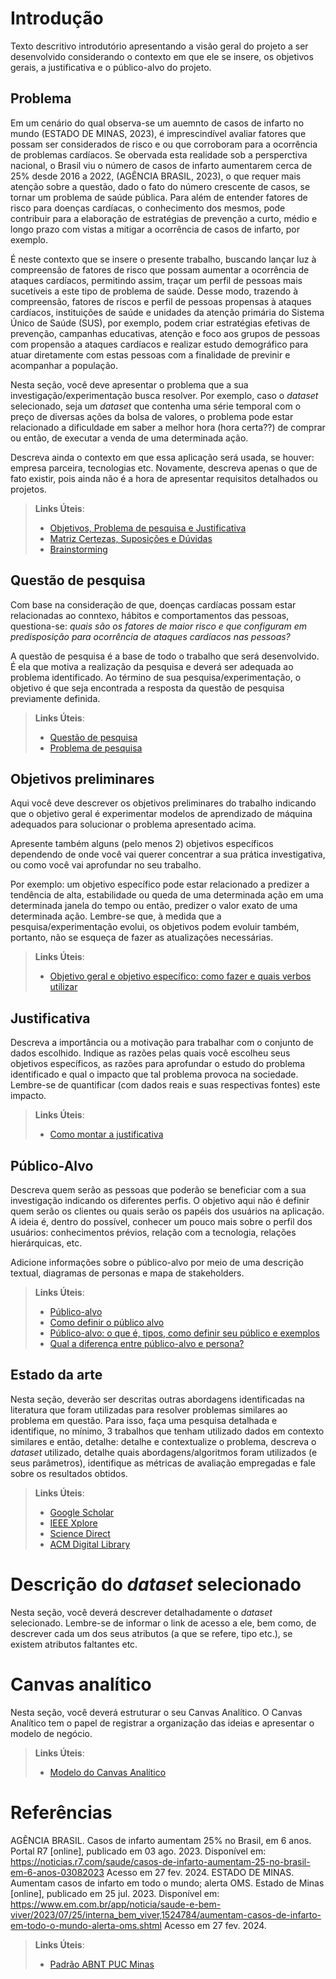 # Introdução

Texto descritivo introdutório apresentando a visão geral do projeto a ser desenvolvido considerando o contexto em que ele se insere, os objetivos gerais, a justificativa e o público-alvo do projeto.

## Problema

Em um cenário do qual observa-se um auemnto de casos de infarto no mundo (ESTADO DE MINAS, 2023), é imprescindível avaliar fatores que possam ser considerados de risco e ou que corroboram para a ocorrência de problemas cardíacos. Se obervada esta realidade sob a persperctiva nacional, o Brasil viu o número de casos de infarto aumentarem cerca de 25% desde 2016 a 2022, (AGÊNCIA BRASIL, 2023), o que requer mais atenção sobre a questão, dado o fato do número crescente de casos, se tornar um problema de saúde pública. Para além de entender fatores de risco para doenças cardíacas, o conhecimento dos mesmos, pode contribuir para a elaboração de estratégias de prevenção a curto, médio e longo prazo com vistas a mitigar a ocorrência de casos de infarto, por exemplo. 

É neste contexto que se insere o presente trabalho, buscando lançar luz à compreensão de fatores de risco que possam aumentar a ocorrência de ataques cardíacos, permitindo assim, traçar um perfil de pessoas mais sucetíveis a este tipo de problema de saúde. Desse modo, trazendo à compreensão, fatores de riscos e perfil de pessoas propensas à ataques cardíacos, instituições de saúde e unidades da atenção primária do Sistema Único de Saúde (SUS), por exemplo, podem criar estratégias efetivas de prevenção, campanhas educativas, atenção e foco aos grupos de pessoas com propensão a ataques cardíacos e realizar estudo demográfico para atuar diretamente com estas pessoas com a finalidade de previnir e acompanhar a população. 


Nesta seção, você deve apresentar o problema que a sua investigação/experimentação busca resolver. Por exemplo, caso o _dataset_ selecionado, seja um _dataset_ que contenha uma série temporal com o preço de diversas ações da bolsa de valores, o problema pode estar relacionado a dificuldade em saber a melhor hora (hora certa??) de comprar ou então, de executar a venda de uma determinada ação.

Descreva ainda o contexto em que essa aplicação será usada, se houver: empresa parceira, tecnologias etc. Novamente, descreva apenas o que de fato existir, pois ainda não é a hora de apresentar requisitos  detalhados ou projetos.

> **Links Úteis**:
> - [Objetivos, Problema de pesquisa e Justificativa](https://medium.com/@versioparole/objetivos-problema-de-pesquisa-e-justificativa-c98c8233b9c3)
> - [Matriz Certezas, Suposições e Dúvidas](https://medium.com/educa%C3%A7%C3%A3o-fora-da-caixa/matriz-certezas-suposi%C3%A7%C3%B5es-e-d%C3%BAvidas-fa2263633655)
> - [Brainstorming](https://www.euax.com.br/2018/09/brainstorming/)

## Questão de pesquisa

Com base na consideração de que, doenças cardíacas possam estar relacionadas ao conntexo, hábitos e comportamentos das pessoas, questiona-se: _quais são os fatores de maior risco e que configuram em predisposição para ocorrência de ataques cardíacos nas pessoas?_

A questão de pesquisa é a base de todo o trabalho que será desenvolvido. É ela que motiva a realização da pesquisa e deverá ser adequada ao problema identificado. Ao término de sua pesquisa/experimentação, o objetivo é que seja encontrada a resposta da questão de pesquisa previamente definida.

> **Links Úteis**:
> - [Questão de pesquisa](https://www.enago.com.br/academy/how-to-develop-good-research-question-types-examples/)
> - [Problema de pesquisa](https://blog.even3.com.br/problema-de-pesquisa/)

## Objetivos preliminares

Aqui você deve descrever os objetivos preliminares do trabalho indicando que o objetivo geral é experimentar modelos de aprendizado de máquina adequados para solucionar o problema apresentado acima. 

Apresente também alguns (pelo menos 2) objetivos específicos dependendo de onde você vai querer concentrar a sua prática investigativa, ou como você vai aprofundar no seu trabalho.

Por exemplo: um objetivo específico pode estar relacionado a predizer a tendência de alta, estabilidade ou queda de uma determinada ação em uma determinada janela do tempo ou então, predizer o valor exato de uma determinada ação.
Lembre-se que, à medida que a pesquisa/experimentação evolui, os objetivos podem evoluir também, portanto, não se esqueça de fazer as atualizações necessárias.
 
> **Links Úteis**:
> - [Objetivo geral e objetivo específico: como fazer e quais verbos utilizar](https://blog.mettzer.com/diferenca-entre-objetivo-geral-e-objetivo-especifico/)

## Justificativa

Descreva a importância ou a motivação para trabalhar com o conjunto de dados escolhido. Indique as razões pelas quais você escolheu seus objetivos específicos, as razões para aprofundar o estudo do problema identificado e qual o impacto que tal problema provoca na sociedade. Lembre-se de quantificar (com dados reais e suas respectivas fontes) este impacto.

> **Links Úteis**:
> - [Como montar a justificativa](https://guiadamonografia.com.br/como-montar-justificativa-do-tcc/)

## Público-Alvo

Descreva quem serão as pessoas que poderão se beneficiar com a sua investigação indicando os diferentes perfis. O objetivo aqui não é definir quem serão os clientes ou quais serão os papéis dos usuários na aplicação. A ideia é, dentro do possível, conhecer um pouco mais sobre o perfil dos usuários: conhecimentos prévios, relação com a tecnologia, relações hierárquicas, etc.

Adicione informações sobre o público-alvo por meio de uma descrição textual, diagramas de personas e mapa de stakeholders.

> **Links Úteis**:
> - [Público-alvo](https://blog.hotmart.com/pt-br/publico-alvo/)
> - [Como definir o público alvo](https://exame.com/pme/5-dicas-essenciais-para-definir-o-publico-alvo-do-seu-negocio/)
> - [Público-alvo: o que é, tipos, como definir seu público e exemplos](https://klickpages.com.br/blog/publico-alvo-o-que-e/)
> - [Qual a diferença entre público-alvo e persona?](https://rockcontent.com/blog/diferenca-publico-alvo-e-persona/)

## Estado da arte

Nesta seção, deverão ser descritas outras abordagens identificadas na literatura que foram utilizadas para resolver problemas similares ao problema em questão. Para isso, faça uma pesquisa detalhada e identifique, no mínimo, 3 trabalhos que tenham utilizado dados em contexto similares e então, detalhe: detalhe e contextualize o problema, descreva o _dataset_ utilizado, detalhe quais abordagens/algoritmos foram utilizados (e seus parâmetros), identifique as métricas de avaliação empregadas e fale sobre os resultados obtidos. 

> **Links Úteis**:
> - [Google Scholar](https://scholar.google.com/)
> - [IEEE Xplore](https://ieeexplore.ieee.org/Xplore/home.jsp)
> - [Science Direct](https://www.sciencedirect.com/)
> - [ACM Digital Library](https://dl.acm.org/)

# Descrição do _dataset_ selecionado

Nesta seção, você deverá descrever detalhadamente o _dataset_ selecionado. Lembre-se de informar o link de acesso a ele, bem como, de descrever cada um dos seus atributos (a que se refere, tipo etc.), se existem atributos faltantes etc.

# Canvas analítico

Nesta seção, você deverá estruturar o seu Canvas Analítico. O Canvas Analítico tem o papel de registrar a organização das ideias e apresentar o modelo de negócio.

> **Links Úteis**:
> - [Modelo do Canvas Analítico](https://github.com/ICEI-PUC-Minas-PMV-SI/PesquisaExperimentacao-Template/blob/main/help/Software-Analtics-Canvas-v1.0.pdf)

# Referências

AGÊNCIA BRASIL. Casos de infarto aumentam 25% no Brasil, em 6 anos. Portal R7 [online], publicado em 03 ago. 2023. Disponível em: <https://noticias.r7.com/saude/casos-de-infarto-aumentam-25-no-brasil-em-6-anos-03082023> Acesso em 27 fev. 2024. 
ESTADO DE MINAS. Aumentam casos de infarto em todo o mundo; alerta OMS. Estado de Minas [online], publicado em 25 jul. 2023. Disponível em: <https://www.em.com.br/app/noticia/saude-e-bem-viver/2023/07/25/interna_bem_viver,1524784/aumentam-casos-de-infarto-em-todo-o-mundo-alerta-oms.shtml> Acesso em 27 fev. 2024. 

> **Links Úteis**:
> - [Padrão ABNT PUC Minas](https://portal.pucminas.br/biblioteca/index_padrao.php?pagina=5886)
